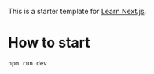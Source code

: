 This is a starter template for [Learn Next.js](https://nextjs.org/learn).

# How to start
```
npm run dev
```